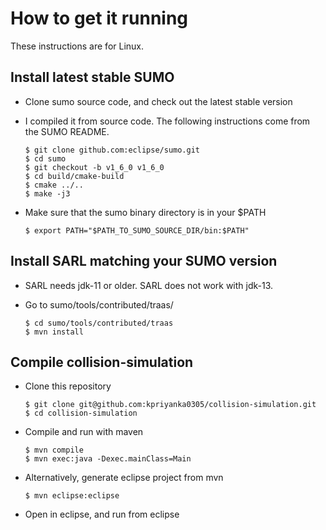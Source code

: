 How to get it running
=====================

These instructions are for Linux.


Install latest stable SUMO
--------------------------

- Clone sumo source code, and check out the latest stable version
- I compiled it from source code. The following instructions come from the SUMO
  README.

      $ git clone github.com:eclipse/sumo.git
      $ cd sumo
      $ git checkout -b v1_6_0 v1_6_0
      $ cd build/cmake-build
      $ cmake ../..
      $ make -j3

- Make sure that the sumo binary directory is in your $PATH

      $ export PATH="$PATH_TO_SUMO_SOURCE_DIR/bin:$PATH"


Install SARL matching your SUMO version
---------------------------------------

- SARL needs jdk-11 or older. SARL does not work with jdk-13.
- Go to sumo/tools/contributed/traas/

      $ cd sumo/tools/contributed/traas
      $ mvn install


Compile collision-simulation
----------------------------

- Clone this repository

      $ git clone git@github.com:kpriyanka0305/collision-simulation.git
      $ cd collision-simulation

- Compile and run with maven

      $ mvn compile
      $ mvn exec:java -Dexec.mainClass=Main

- Alternatively, generate eclipse project from mvn

      $ mvn eclipse:eclipse

- Open in eclipse, and run from eclipse
